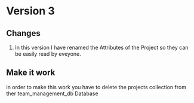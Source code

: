 # Version 3

## Changes

1. In this version I have renamed the Attributes of the Project so they can be easily read by eveyone.

## Make it work

in order to make this work you have to delete the projects collection from ther team_management_db Database
